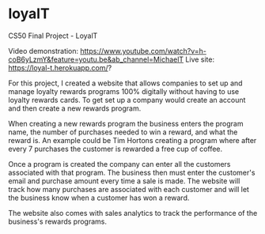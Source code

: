 # loyalT
CS50 Final Project - LoyalT

Video demonstration: https://www.youtube.com/watch?v=h-coB6yLzmY&feature=youtu.be&ab_channel=MichaelT
Live site: https://loyal-t.herokuapp.com/?

For this project, I created a website that allows companies to set up and manage loyalty rewards programs 100% digitally without having to use loyalty 
rewards cards. To get set up a company would create an account and then create a new rewards program.

When creating a new rewards program the business enters the program name, the number of purchases needed to win a reward, and what the reward is. An example could
be Tim Hortons creating a program where after every 7 purchases the customer is rewarded a free cup of coffee. 

Once a program is created the company can enter all the customers associated with that program. The business then must enter the customer's email and purchase 
amount every time a sale is made. The website will track how many purchases are associated with each customer and will let the business know when a customer has 
won a reward.

The website also comes with sales analytics to track the performance of the business's rewards programs.
